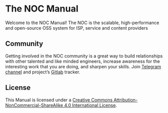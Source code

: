 # The NOC Manual

Welcome to the NOC Manual! The NOC is the scalable, high-performance and open-source OSS system for ISP,
service and content providers

## Community

Getting involved in the NOC community is a great way to build relationships 
with other talented and like minded engineers, increase awareness
for the interesting work that you are doing, and sharpen your skills.
Join [Telegram channel](https://t.me/nocproject)
and project’s [Gitlab](https://code.getnoc.com/noc/noc/) tracker.

## License
This Manual is licensed under a [Creative Commons Attribution-NonCommercial-ShareAlike 4.0 International License](doc-license.md).